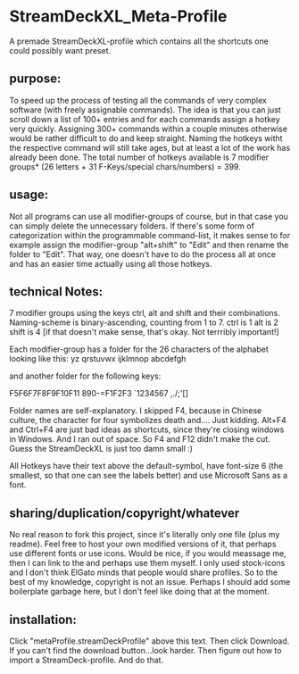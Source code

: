 # StreamDeckXL_Meta-Profile
A premade StreamDeckXL-profile which contains all the shortcuts one could possibly want preset.

## purpose:
To speed up the process of testing all the commands of very complex software (with freely assignable commands).
The idea is that you can just scroll down a list of 100+ entries and for each commands assign a hotkey very quickly.
Assigning 300+ commands within a couple minutes otherwise would be rather difficult to do and keep straight.
Naming the hotkeys witht the respective command will still take ages, but at least a lot of the work has already been done.
The total number of hotkeys available is 7 modifier groups* (26 letters + 31 F-Keys/special chars/numbers) = 399.

## usage:

Not all programs can use all modifier-groups of course, but in that case you can simply delete the unnecessary folders.
If there's some form of categorization within the programmable command-list, it makes sense to for example assign the modifier-group "alt+shift" to "Edit" and then rename the folder to "Edit".
That way, one doesn't have to do the process all at once and has an easier time actually using all those hotkeys.

## technical Notes:

7 modifier groups using the keys ctrl, alt and shift and their combinations.
Naming-scheme is binary-ascending, counting from 1 to 7.
ctrl is 1
alt is 2
shift is 4
[if that doesn't make sense, that's okay. Not terrribly important!]

Each modifier-group has a folder for the 26 characters of the alphabet looking like this:
      yz
qrstuvwx
ijklmnop
abcdefgh

and another folder for the following keys:

F5F6F7F8F9F10F11
890-=F1F2F3
`1234567
,./;'\[]

Folder names are self-explanatory.
I skipped F4, because in Chinese culture, the character for four symbolizes death and....
Just kidding. Alt+F4 and Ctrl+F4 are just bad ideas as shortcuts, since they're closing windows in Windows.
And I ran out of space. So F4 and F12 didn't make the cut.
Guess the StreamDeckXL is just too damn small :)

All Hotkeys have their text above the default-symbol, have font-size 6 (the smallest, so that one can see the labels better)
and use Microsoft Sans as a font.

## sharing/duplication/copyright/whatever

No real reason to fork this project, since it's literally only one file (plus my readme).
Feel free to host your own modified versions of it, that perhaps use different fonts or use icons.
Would be nice, if you would meassage me, then I can link to the and perhaps use them myself.
I only used stock-icons and I don't think ElGato minds that people would share profiles.
So to the best of my knowledge, copyright is not an issue.
Perhaps I should add some boilerplate garbage here, but I don't feel like doing that at the moment.

## installation:

Click "metaProfile.streamDeckProfile" above this text. Then click Download.
If you can't find the download button...look harder. 
Then figure out how to import a StreamDeck-profile. And do that.
